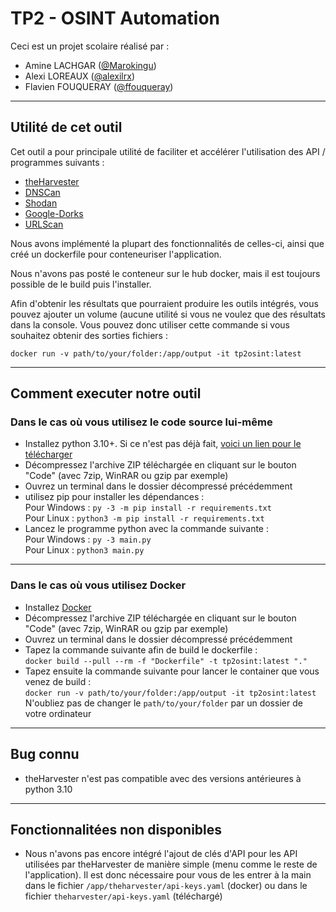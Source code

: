 # TP2 - OSINT Automation
Ceci est un projet scolaire réalisé par :
- Amine LACHGAR ([@Marokingu](https://github.com/Marokingu))
- Alexi LOREAUX ([@alexilrx](https://github.com/alexilrx))
- Flavien FOUQUERAY ([@ffouqueray](https://github.com/ffouqueray))
--------------
## Utilité de cet outil
Cet outil a pour principale utilité de faciliter et accélérer l'utilisation des API / programmes suivants :
- [theHarvester](https://github.com/laramies/theHarvester)
- [DNSCan](https://github.com/rbsec/dnscan)
- [Shodan](https://www.shodan.io)
- [Google-Dorks](https://github.com/opsdisk/pagodo)
- [URLScan](https://urlscan.io)

Nous avons implémenté la plupart des fonctionnalités de celles-ci, ainsi que créé un dockerfile pour conteneuriser l'application.

Nous n'avons pas posté le conteneur sur le hub docker, mais il est toujours possible de le build puis l'installer.

Afin d'obtenir les résultats que pourraient produire les outils intégrés, vous pouvez ajouter un volume (aucune utilité si vous ne voulez que des résultats dans la console. Vous pouvez donc utiliser cette commande si vous souhaitez obtenir des sorties fichiers :
```docker
docker run -v path/to/your/folder:/app/output -it tp2osint:latest
```
--------------
## Comment executer notre outil
### Dans le cas où vous utilisez le code source lui-même
- Installez python 3.10+. Si ce n'est pas déjà fait, [voici un lien pour le télécharger](https://www.python.org/downloads/)
- Décompressez l'archive ZIP téléchargée en cliquant sur le bouton "Code" (avec 7zip, WinRAR ou gzip par exemple)
- Ouvrez un terminal dans le dossier décompressé précédemment
- utilisez pip pour installer les dépendances :  
    Pour Windows : `py -3 -m pip install -r requirements.txt`  
    Pour Linux : `python3 -m pip install -r requirements.txt`
- Lancez le programme python avec la commande suivante :  
  Pour Windows : `py -3 main.py`  
  Pour Linux : `python3 main.py`
---
### Dans le cas où vous utilisez Docker
- Installez [Docker](https://docs.docker.com/engine/install/)
- Décompressez l'archive ZIP téléchargée en cliquant sur le bouton "Code" (avec 7zip, WinRAR ou gzip par exemple)
- Ouvrez un terminal dans le dossier décompressé précédemment
- Tapez la commande suivante afin de build le dockerfile :  
  `docker build --pull --rm -f "Dockerfile" -t tp2osint:latest "."`
- Tapez ensuite la commande suivante pour lancer le container que vous venez de build :  
  `docker run -v path/to/your/folder:/app/output -it tp2osint:latest`  
  N'oubliez pas de changer le `path/to/your/folder` par un dossier de votre ordinateur
--------------
## Bug connu 
- theHarvester n'est pas compatible avec des versions antérieures à python 3.10
--------------
## Fonctionnalitées non disponibles
- Nous n'avons pas encore intégré l'ajout de clés d'API pour les API utilisées par theHarvester de manière simple (menu comme le reste de l'application). Il est donc nécessaire pour vous de les entrer à la main dans le fichier `/app/theharvester/api-keys.yaml` (docker) ou dans le fichier `theharvester/api-keys.yaml` (téléchargé)
